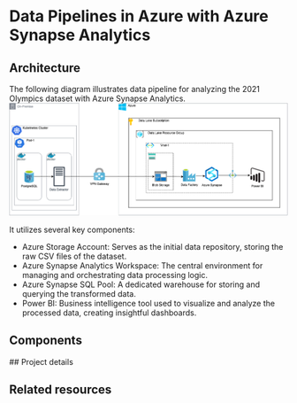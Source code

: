 # Data Pipelines in Azure with Azure Synapse Analytics


## Architecture
The following diagram illustrates data pipeline for analyzing the 2021 Olympics dataset with Azure Synapse Analytics.
![Architecture](img/Data%20Pipelines%20in%20Azure%20with%20Azure%20Synapse%20Analytics.drawio.png)

It utilizes several key components:

- Azure Storage Account: Serves as the initial data repository, storing the raw CSV files of the dataset.
- Azure Synapse Analytics Workspace: The central environment for managing and orchestrating data processing logic.
- Azure Synapse SQL Pool: A dedicated warehouse for storing and querying the transformed data.
- Power BI: Business intelligence tool used to visualize and analyze the processed data, creating insightful dashboards.

## Components

## Project details

## Related resources